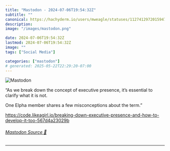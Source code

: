 ```yaml
---
title: "Mastodon - 2024-07-06T19:54:32Z"
subtitle: ""
canonical: https://hachyderm.io/users/mweagle/statuses/112741297201594738
description:
image: "/images/mastodon.png"

date: 2024-07-06T19:54:32Z
lastmod: 2024-07-06T19:54:32Z
image: ""
tags: ["Social Media"]

categories: ["mastodon"]
# generated: 2025-05-22T22:29:20-07:00
---
```

![Mastodon](/images/mastodon.png)

<p>“As we break down the concept of executive presence, it’s essential to clarify what it is not. </p><p>One Elpha member shares a few misconceptions about the term.”</p><p><a href="https://code.likeagirl.io/breaking-down-executive-presence-and-how-to-develop-it-too-567d4a23029b" target="_blank" rel="nofollow noopener noreferrer" translate="no"><span class="invisible">https://</span><span class="ellipsis">code.likeagirl.io/breaking-dow</span><span class="invisible">n-executive-presence-and-how-to-develop-it-too-567d4a23029b</span></a></p>


###### [Mastodon Source 🐘](https://hachyderm.io/@mweagle/112741297201594738)

___
